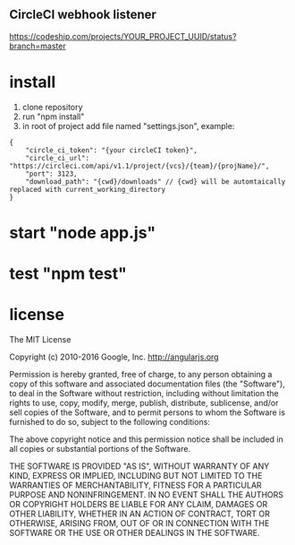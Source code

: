 ## CircleCI webhook listener
https://codeship.com/projects/YOUR_PROJECT_UUID/status?branch=master
# install
1.	clone repository
2.	run "npm install"
3.  in root of project add file named "settings.json", example:
```
{
	"circle_ci_token": "{your circleCI token}",
	"circle_ci_url": "https://circleci.com/api/v1.1/project/{vcs}/{team}/{projName}/",
	"port": 3123,
	"download_path": "{cwd}/downloads" // {cwd} will be automtaically replaced with current_working_directory
}
```

# start "node app.js"
# test "npm test"

# license
The MIT License

Copyright (c) 2010-2016 Google, Inc. http://angularjs.org

Permission is hereby granted, free of charge, to any person obtaining a copy
of this software and associated documentation files (the "Software"), to deal
in the Software without restriction, including without limitation the rights
to use, copy, modify, merge, publish, distribute, sublicense, and/or sell
copies of the Software, and to permit persons to whom the Software is
furnished to do so, subject to the following conditions:

The above copyright notice and this permission notice shall be included in
all copies or substantial portions of the Software.

THE SOFTWARE IS PROVIDED "AS IS", WITHOUT WARRANTY OF ANY KIND, EXPRESS OR
IMPLIED, INCLUDING BUT NOT LIMITED TO THE WARRANTIES OF MERCHANTABILITY,
FITNESS FOR A PARTICULAR PURPOSE AND NONINFRINGEMENT. IN NO EVENT SHALL THE
AUTHORS OR COPYRIGHT HOLDERS BE LIABLE FOR ANY CLAIM, DAMAGES OR OTHER
LIABILITY, WHETHER IN AN ACTION OF CONTRACT, TORT OR OTHERWISE, ARISING FROM,
OUT OF OR IN CONNECTION WITH THE SOFTWARE OR THE USE OR OTHER DEALINGS IN
THE SOFTWARE.